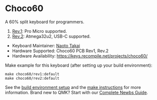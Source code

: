 # Choco60

A 60% split keyboard for programmers.

1. [Rev.1](rev2/): Pro Micro supported.
2. [Rev.2](rev2/): Atmega32u2, USB-C supported.

* Keyboard Maintainer: [Naoto Takai](https://github.com/takai)
* Hardware Supported: Choco60 PCB Rev1, Rev.2
* Hardware Availability: https://keys.recompile.net/projects/choco60/

Make example for this keyboard (after setting up your build environment):

    make choco60/rev1:default
    make choco60/rev2:default

See the [build environment setup](https://docs.qmk.fm/#/getting_started_build_tools) and the [make instructions](https://docs.qmk.fm/#/getting_started_make_guide) for more information. Brand new to QMK? Start with our [Complete Newbs Guide](https://docs.qmk.fm/#/newbs).
